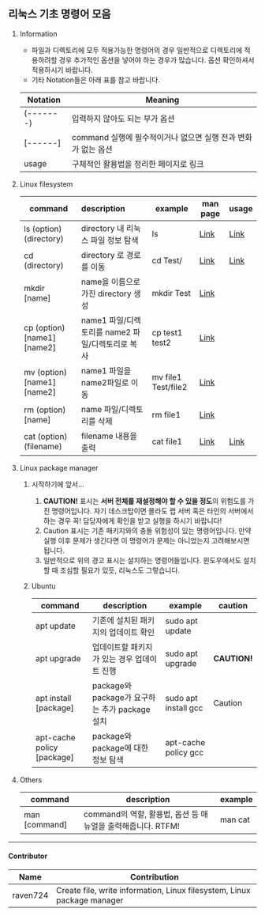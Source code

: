 ## 리눅스 기초 명령어 모음

1. Information

   * 파일과 디렉토리에 모두 적용가능한 명령어의 경우 일반적으로 디렉토리에 적용하려할 경우 추가적인 옵션을 넣어야 하는 경우가 많습니다. 옵션 확인하셔서 적용하시기 바랍니다.
   * 기타 Notation들은 아래 표를 참고 바랍니다.

   | Notation  | Meaning                                                      |
   | --------- | ------------------------------------------------------------ |
   | (-------) | 입력하지 않아도 되는 부가 옵션                               |
   | [------]  | command 실행에 필수적이거나 없으면 실행 전과 변화가 없는 옵션 |
   | usage     | 구체적인 활용법을 정리한 페이지로 링크                       |
   
2. Linux filesystem

   | command     | description | example | man page | usage |
   | ----------- | :---------- | ----------- | ----------- | ----------- |
   | ls (option) (directory) | directory 내 리눅스 파일 정보 탐색 | ls | [Link](https://man7.org/linux/man-pages/man1/ls.1.html) | [Link](./LinuxCommand/ls.md) |
   | cd (directory) | directory 로 경로를 이동 | cd Test/ | [Link](https://man7.org/linux/man-pages/man1/cd.1p.html) | [Link](./LinuxCommand/cd.md) |
   | mkdir [name] | name을 이름으로 가진 directory 생성 | mkdir Test | [Link](https://man7.org/linux/man-pages/man1/mkdir.1.html) |  |
   | cp (option) [name1] [name2] | name1 파일/디렉토리를 name2 파일/디렉토리로 복사 | cp test1 test2 | [Link](https://man7.org/linux/man-pages/man1/cp.1.html) |  |
   | mv (option) [name1] [name2] | name1 파일을 name2파일로 이동 | mv file1 Test/file2 | [Link](https://man7.org/linux/man-pages/man1/mv.1.html) |  |
   | rm (option) [name] | name 파일/디렉토리를 삭제 | rm file1 | [Link](https://man7.org/linux/man-pages/man1/rm.1.html) |  |
   | cat (option) (filename) | filename 내용을 출력 | cat file1 | [Link](https://man7.org/linux/man-pages/man1/cat.1.html) | [Link](./LinuxCommand/cat.md) |
   
    
   
3. Linux package manager

   1. 시작하기에 앞서...
      1. **CAUTION!** 표시는 **서버 전체를 재설정해야 할 수 있을 정도**의 위험도를 가진 명령어입니다. 자기 데스크탑이면 몰라도 랩 서버 혹은 타인의 서버에서 하는 경우 꼭! 담당자에게 확인을 받고 실행을 하시기 바랍니다!
      2. Caution 표시는 기존 패키지와의 충돌 위험성이 있는 명령어입니다. 만약 실행 이후 문제가 생긴다면 이 명령어가 문제는 아니었는지 고려해보시면 됩니다.
      3. 일반적으로 위의 경고 표시는 설치하는 명령어들입니다. 윈도우에서도 설치할 때 조심할 필요가 있듯, 리눅스도 그렇습니다.

   2. Ubuntu

      | command                    | description                                    | example              | caution      |
      | -------------------------- | ---------------------------------------------- | -------------------- | ------------ |
      | apt update                 | 기존에 설치된 패키지의 업데이트 확인           | sudo apt update      |              |
      | apt upgrade                | 업데이트할 패키지가 있는 경우 업데이트 진행    | sudo apt upgrade     | **CAUTION!** |
      | apt install [package]      | package와 package가 요구하는 추가 package 설치 | sudo apt install gcc | Caution      |
      | apt-cache policy [package] | package와 package에 대한 정보 탐색             | apt-cache policy gcc |              |

      

4. Others

   | command       | description                                                  | example |
   | ------------- | ------------------------------------------------------------ | ------- |
   | man [command] | command의 역할, 활용법, 옵션 등 매뉴얼을 출력해줍니다. RTFM! | man cat |

   



------------------------------------

<h4> Contributor</h4>

| Name     | Contribution                                                 |
| -------- | ------------------------------------------------------------ |
| raven724 | Create file, write information, Linux filesystem, Linux package manager |





